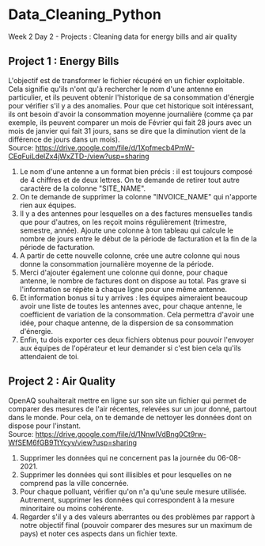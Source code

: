 # Data_Cleaning_Python
Week 2 Day 2 - Projects : Cleaning data for energy bills and air quality

## Project 1 : Energy Bills

L'objectif est de transformer le fichier récupéré en un fichier exploitable. Cela signifie qu'ils n'ont qu'à rechercher le nom d'une antenne en particulier, et ils peuvent obtenir l'historique de sa consommation d'énergie pour vérifier s'il y a des anomalies. Pour que cet historique soit intéressant, ils ont besoin d'avoir la consommation moyenne journalière (comme ça par exemple, ils peuvent comparer un mois de Février qui fait 28 jours avec un mois de janvier qui fait 31 jours, sans se dire que la diminution vient de la différence de jours dans un mois).  
Source: https://drive.google.com/file/d/1Xpfmecb4PmW-CEqFuiLdelZx4jWxZTD-/view?usp=sharing  

1) Le nom d'une antenne a un format bien précis : il est toujours composé de 4 chiffres et de deux lettres. On te demande de retirer tout autre caractère de la colonne "SITE_NAME".
2) On te demande de supprimer la colonne "INVOICE_NAME" qui n'apporte rien aux équipes.
3) Il y a des antennes pour lesquelles on a des factures mensuelles tandis que pour d'autres, on les reçoit moins régulièrement (trimestre, semestre, année). Ajoute une colonne à ton tableau qui calcule le nombre de jours entre le début de la période de facturation et la fin de la période de facturation.
4) A partir de cette nouvelle colonne, crée une autre colonne qui nous donne la consommation journalière moyenne de la période.
5) Merci d'ajouter également une colonne qui donne, pour chaque antenne, le nombre de factures dont on dispose au total. Pas grave si l'information se répète à chaque ligne pour une même antenne.
6) Et information bonus si tu y arrives : les équipes aimeraient beaucoup avoir une liste de toutes les antennes avec, pour chaque antenne, le coefficient de variation de la consommation. Cela permettra d'avoir une idée, pour chaque antenne, de la dispersion de sa consommation d'énergie.
7) Enfin, tu dois exporter ces deux fichiers obtenus pour pouvoir l'envoyer aux équipes de l'opérateur et leur demander si c'est bien cela qu'ils attendaient de toi.

## Project 2 : Air Quality

OpenAQ souhaiterait mettre en ligne sur son site un fichier qui permet de comparer des mesures de l'air récentes, relevées sur un jour donné, partout dans le monde. Pour cela, on te demande de nettoyer les données dont on dispose pour l'instant.  
Source: https://drive.google.com/file/d/1NnwIVdBng0Ct9rw-WfSEM6fGB9TtYcyv/view?usp=sharing

1) Supprimer les données qui ne concernent pas la journée du 06-08-2021.
2) Supprimer les données qui sont illisibles et pour lesquelles on ne comprend pas la ville concernée.
3) Pour chaque polluant, vérifier qu'on n'a qu'une seule mesure utilisée. Autrement, supprimer les données qui correspondent à la mesure minoritaire ou moins cohérente.
4) Regarder s'il y a des valeurs aberrantes ou des problèmes par rapport à notre objectif final (pouvoir comparer des mesures sur un maximum de pays) et noter ces aspects dans un fichier texte.

